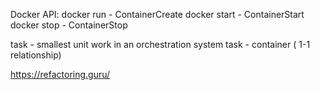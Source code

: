 Docker API:
docker run - ContainerCreate
docker start - ContainerStart
docker stop - ContainerStop


task - smallest unit work in an orchestration system
task - container ( 1-1 relationship)

https://refactoring.guru/
